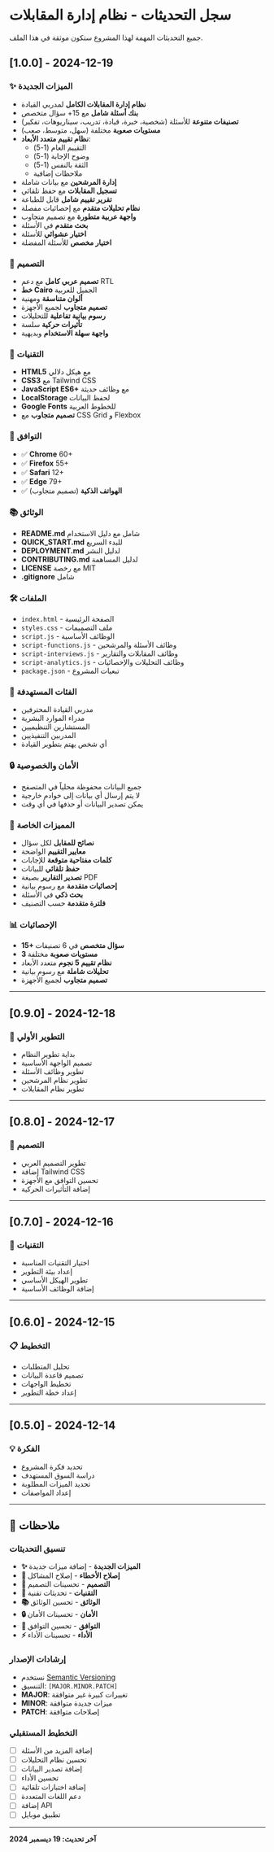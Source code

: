 # سجل التحديثات - نظام إدارة المقابلات

جميع التحديثات المهمة لهذا المشروع ستكون موثقة في هذا الملف.

## [1.0.0] - 2024-12-19

### ✨ الميزات الجديدة
- **نظام إدارة المقابلات الكامل** لمدربي القيادة
- **بنك أسئلة شامل** مع 15+ سؤال متخصص
- **تصنيفات متنوعة** للأسئلة (شخصية، خبرة، قيادة، تدريب، سيناريوهات، تفكير)
- **مستويات صعوبة** مختلفة (سهل، متوسط، صعب)
- **نظام تقييم متعدد الأبعاد**:
  - التقييم العام (1-5)
  - وضوح الإجابة (1-5)
  - الثقة بالنفس (1-5)
  - ملاحظات إضافية
- **إدارة المرشحين** مع بيانات شاملة
- **تسجيل المقابلات** مع حفظ تلقائي
- **تقرير تقييم شامل** قابل للطباعة
- **نظام تحليلات متقدم** مع إحصائيات مفصلة
- **واجهة عربية متطورة** مع تصميم متجاوب
- **بحث متقدم** في الأسئلة
- **اختيار عشوائي** للأسئلة
- **اختيار مخصص** للأسئلة المفضلة

### 🎨 التصميم
- **تصميم عربي كامل** مع دعم RTL
- **خط Cairo** الجميل للعربية
- **ألوان متناسقة** ومهنية
- **تصميم متجاوب** لجميع الأجهزة
- **رسوم بيانية تفاعلية** للتحليلات
- **تأثيرات حركية** سلسة
- **واجهة سهلة الاستخدام** وبديهية

### 🔧 التقنيات
- **HTML5** مع هيكل دلالي
- **CSS3** مع Tailwind CSS
- **JavaScript ES6+** مع وظائف حديثة
- **LocalStorage** لحفظ البيانات
- **Google Fonts** للخطوط العربية
- **تصميم متجاوب** مع CSS Grid و Flexbox

### 📱 التوافق
- ✅ **Chrome** 60+
- ✅ **Firefox** 55+
- ✅ **Safari** 12+
- ✅ **Edge** 79+
- ✅ **الهواتف الذكية** (تصميم متجاوب)

### 📚 الوثائق
- **README.md** شامل مع دليل الاستخدام
- **QUICK_START.md** للبدء السريع
- **DEPLOYMENT.md** لدليل النشر
- **CONTRIBUTING.md** لدليل المساهمة
- **LICENSE** مع رخصة MIT
- **.gitignore** شامل

### 🛠️ الملفات
- `index.html` - الصفحة الرئيسية
- `styles.css` - ملف التصميمات
- `script.js` - الوظائف الأساسية
- `script-functions.js` - وظائف الأسئلة والمرشحين
- `script-interviews.js` - وظائف المقابلات والتقارير
- `script-analytics.js` - وظائف التحليلات والإحصائيات
- `package.json` - تبعيات المشروع

### 🎯 الفئات المستهدفة
- مدربي القيادة المحترفين
- مدراء الموارد البشرية
- المستشارين التنظيميين
- المدربين التنفيذيين
- أي شخص يهتم بتطوير القيادة

### 🔒 الأمان والخصوصية
- جميع البيانات محفوظة محلياً في المتصفح
- لا يتم إرسال أي بيانات إلى خوادم خارجية
- يمكن تصدير البيانات أو حذفها في أي وقت

### 🌟 المميزات الخاصة
- **نصائح للمقابل** لكل سؤال
- **معايير التقييم** الواضحة
- **كلمات مفتاحية متوقعة** للإجابات
- **حفظ تلقائي** للبيانات
- **تصدير التقارير** بصيغة PDF
- **إحصائيات متقدمة** مع رسوم بيانية
- **بحث ذكي** في الأسئلة
- **فلترة متقدمة** حسب التصنيف

### 📊 الإحصائيات
- **15+ سؤال متخصص** في 6 تصنيفات
- **3 مستويات صعوبة** مختلفة
- **نظام تقييم 5 نجوم** متعدد الأبعاد
- **تحليلات شاملة** مع رسوم بيانية
- **تصميم متجاوب** لجميع الأجهزة

---

## [0.9.0] - 2024-12-18

### 🚧 التطوير الأولي
- بداية تطوير النظام
- تصميم الواجهة الأساسية
- تطوير وظائف الأسئلة
- تطوير نظام المرشحين
- تطوير نظام المقابلات

---

## [0.8.0] - 2024-12-17

### 🎨 التصميم
- تطوير التصميم العربي
- إضافة Tailwind CSS
- تحسين التوافق مع الأجهزة
- إضافة التأثيرات الحركية

---

## [0.7.0] - 2024-12-16

### 🔧 التقنيات
- اختيار التقنيات المناسبة
- إعداد بيئة التطوير
- تطوير الهيكل الأساسي
- إضافة الوظائف الأساسية

---

## [0.6.0] - 2024-12-15

### 📋 التخطيط
- تحليل المتطلبات
- تصميم قاعدة البيانات
- تخطيط الواجهات
- إعداد خطة التطوير

---

## [0.5.0] - 2024-12-14

### 💡 الفكرة
- تحديد فكرة المشروع
- دراسة السوق المستهدف
- تحديد الميزات المطلوبة
- إعداد المواصفات

---

## 📝 ملاحظات

### تنسيق التحديثات
- **✨ الميزات الجديدة** - إضافة ميزات جديدة
- **🐛 إصلاح الأخطاء** - إصلاح المشاكل
- **🎨 التصميم** - تحسينات التصميم
- **🔧 التقنيات** - تحديثات تقنية
- **📚 الوثائق** - تحسين الوثائق
- **🔒 الأمان** - تحسينات الأمان
- **📱 التوافق** - تحسين التوافق
- **⚡ الأداء** - تحسينات الأداء

### إرشادات الإصدار
- نستخدم [Semantic Versioning](https://semver.org/)
- التنسيق: `[MAJOR.MINOR.PATCH]`
- **MAJOR**: تغييرات كبيرة غير متوافقة
- **MINOR**: ميزات جديدة متوافقة
- **PATCH**: إصلاحات متوافقة

### التخطيط المستقبلي
- [ ] إضافة المزيد من الأسئلة
- [ ] تحسين نظام التحليلات
- [ ] إضافة تصدير البيانات
- [ ] تحسين الأداء
- [ ] إضافة اختبارات تلقائية
- [ ] دعم اللغات المتعددة
- [ ] إضافة API
- [ ] تطبيق موبايل

---

**آخر تحديث: 19 ديسمبر 2024**